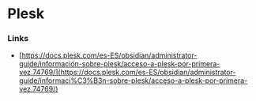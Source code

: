# Plesk





### Links

* [https://docs.plesk.com/es-ES/obsidian/administrator-guide/información-sobre-plesk/acceso-a-plesk-por-primera-vez.74769/](https://docs.plesk.com/es-ES/obsidian/administrator-guide/informaci%C3%B3n-sobre-plesk/acceso-a-plesk-por-primera-vez.74769/)
